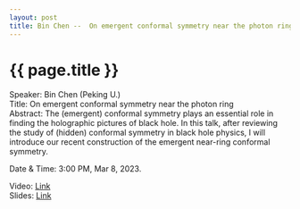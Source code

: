 ```yaml
---
layout: post
title: Bin Chen --  On emergent conformal symmetry near the photon ring
---
```


{{ page.title }}
================

Speaker: Bin Chen (Peking U.)  
Title:  On emergent conformal symmetry near the photon ring  
Abstract: The (emergent) conformal symmetry plays an essential role in finding the holographic pictures of black hole. In this talk, after reviewing the study of (hidden) conformal symmetry in black hole physics, I will introduce our recent construction of the emergent near-ring conformal symmetry.     

Date & Time: 3:00 PM, Mar 8, 2023.

Video: [Link]( )  
Slides: [Link]( )